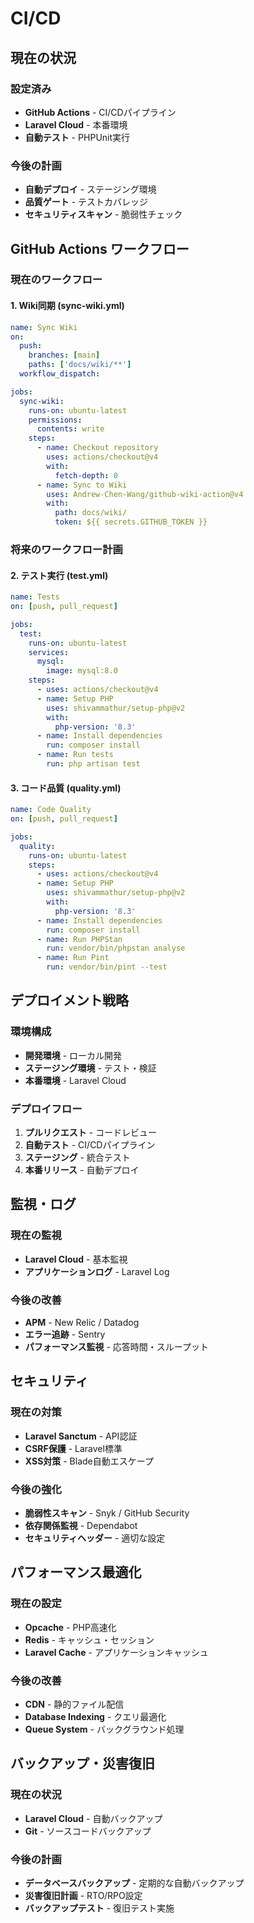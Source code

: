 # CI/CD

## 現在の状況

### 設定済み
- **GitHub Actions** - CI/CDパイプライン
- **Laravel Cloud** - 本番環境
- **自動テスト** - PHPUnit実行

### 今後の計画
- **自動デプロイ** - ステージング環境
- **品質ゲート** - テストカバレッジ
- **セキュリティスキャン** - 脆弱性チェック

## GitHub Actions ワークフロー

### 現在のワークフロー

#### 1. Wiki同期 (sync-wiki.yml)
```yaml
name: Sync Wiki
on:
  push:
    branches: [main]
    paths: ['docs/wiki/**']
  workflow_dispatch:

jobs:
  sync-wiki:
    runs-on: ubuntu-latest
    permissions:
      contents: write
    steps:
      - name: Checkout repository
        uses: actions/checkout@v4
        with:
          fetch-depth: 0
      - name: Sync to Wiki
        uses: Andrew-Chen-Wang/github-wiki-action@v4
        with:
          path: docs/wiki/
          token: ${{ secrets.GITHUB_TOKEN }}
```

### 将来のワークフロー計画

#### 2. テスト実行 (test.yml)
```yaml
name: Tests
on: [push, pull_request]

jobs:
  test:
    runs-on: ubuntu-latest
    services:
      mysql:
        image: mysql:8.0
    steps:
      - uses: actions/checkout@v4
      - name: Setup PHP
        uses: shivammathur/setup-php@v2
        with:
          php-version: '8.3'
      - name: Install dependencies
        run: composer install
      - name: Run tests
        run: php artisan test
```

#### 3. コード品質 (quality.yml)
```yaml
name: Code Quality
on: [push, pull_request]

jobs:
  quality:
    runs-on: ubuntu-latest
    steps:
      - uses: actions/checkout@v4
      - name: Setup PHP
        uses: shivammathur/setup-php@v2
        with:
          php-version: '8.3'
      - name: Install dependencies
        run: composer install
      - name: Run PHPStan
        run: vendor/bin/phpstan analyse
      - name: Run Pint
        run: vendor/bin/pint --test
```

## デプロイメント戦略

### 環境構成
- **開発環境** - ローカル開発
- **ステージング環境** - テスト・検証
- **本番環境** - Laravel Cloud

### デプロイフロー
1. **プルリクエスト** - コードレビュー
2. **自動テスト** - CI/CDパイプライン
3. **ステージング** - 統合テスト
4. **本番リリース** - 自動デプロイ

## 監視・ログ

### 現在の監視
- **Laravel Cloud** - 基本監視
- **アプリケーションログ** - Laravel Log

### 今後の改善
- **APM** - New Relic / Datadog
- **エラー追跡** - Sentry
- **パフォーマンス監視** - 応答時間・スループット

## セキュリティ

### 現在の対策
- **Laravel Sanctum** - API認証
- **CSRF保護** - Laravel標準
- **XSS対策** - Blade自動エスケープ

### 今後の強化
- **脆弱性スキャン** - Snyk / GitHub Security
- **依存関係監視** - Dependabot
- **セキュリティヘッダー** - 適切な設定

## パフォーマンス最適化

### 現在の設定
- **Opcache** - PHP高速化
- **Redis** - キャッシュ・セッション
- **Laravel Cache** - アプリケーションキャッシュ

### 今後の改善
- **CDN** - 静的ファイル配信
- **Database Indexing** - クエリ最適化
- **Queue System** - バックグラウンド処理

## バックアップ・災害復旧

### 現在の状況
- **Laravel Cloud** - 自動バックアップ
- **Git** - ソースコードバックアップ

### 今後の計画
- **データベースバックアップ** - 定期的な自動バックアップ
- **災害復旧計画** - RTO/RPO設定
- **バックアップテスト** - 復旧テスト実施